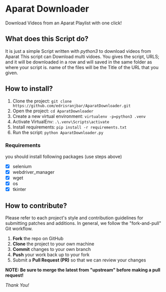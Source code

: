 # Aparat Downloader

Download Videos from an Aparat Playlist with one click!

## What does this Script do?

It is just a simple Script written with _python3_ to download videos from Aparat
This script can Download multi vidoes. You gives the script, URLS; and it will be downloaded in a row and will saved in the same folder as where your script is.
name of the files will be the Title of the URL that you given.

## How to install?

1. Clone the project: `git clone https://github.com/edrisranjbar/AparatDownloader.git`
2. Open the project: `cd AparatDownloader`
3. Create a new virtual environment: `virtualenv -p=python3 .venv`
4. Activate VirtualEnv: `.\.venv\Scripts\activate`
5. Install requirements: `pip install -r requirements.txt`
6. Run the script: `python AparatDownloader.py`

### Requirements

you should install following packages (use steps above)

- [x] selenium
- [x] webdriver_manager
- [x] wget
- [x] os
- [x] tkinter

## How to contribute?

Please refer to each project's style and contribution guidelines for submitting patches and additions. In general, we follow the "fork-and-pull" Git workflow.

1. **Fork** the repo on GitHub
2. **Clone** the project to your own machine
3. **Commit** changes to your own branch
4. **Push** your work back up to your fork
5. Submit a **Pull Request (PR)** so that we can review your changes

**NOTE: Be sure to merge the latest from "upstream" before making a pull request!**

_Thank You!_

